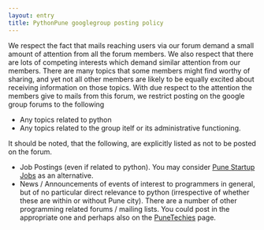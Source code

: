 ```yaml
---
layout: entry
title: PythonPune googlegroup posting policy
---
```

We respect the fact that mails reaching users via our forum demand a small amount of attention from all the forum members. We also respect that there are lots of competing interests which demand similar attention from our members. There are many topics that some members might find worthy of sharing, and yet not all other members are likely to be equally excited about receiving information on those topics. With due respect to the attention the members give to mails from this forum, we restrict posting on the google group forums to the following 

* Any topics related to python 
* Any topics related to the group itelf or its administrative functioning.

It should be noted, that the following, are explicitly listed as not to be posted on the forum.

* Job Postings (even if related to python). You may consider [Pune Startup Jobs](https://groups.google.com/forum/?fromgroups#!forum/PuneStartupJobs) as an alternative.
* News / Announcements of events of interest to programmers in general, but of no particular direct relevance to python (irrespective of whether these are within or without Pune city). There are a number of other programming related forums / mailing lists. You could post in the appropriate one and perhaps also on the [PuneTechies](https://www.facebook.com/groups/punetechies) page.
